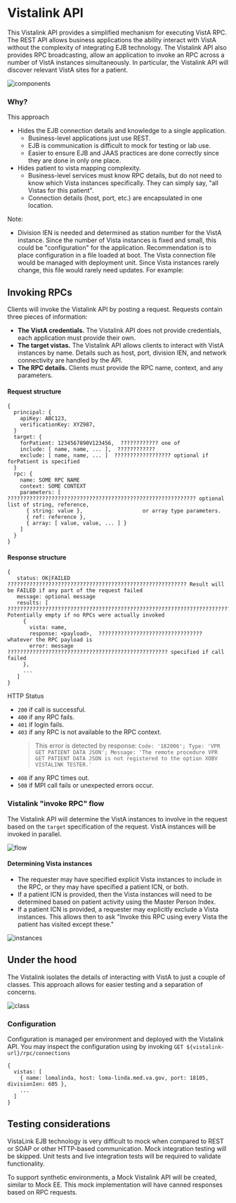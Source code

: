 # Vistalink API

This Vistalink API provides a simplified mechanism for executing VistA RPC. The REST API allows business applications the ability interact with VistA without the complexity of integrating EJB technology. The Vistalink API also provides RPC broadcasting, allow an application to invoke an RPC across a number of VistA instances simultaneously.  In particular, the Vistalink API will discover relevant VistA sites for a patient.

![components](src/plantuml/vl-api-components.png)

### Why?
This approach
- Hides the EJB connection details and knowledge to a single application. 
  - Business-level applications just use REST.
  - EJB is communication is difficult to mock for testing or lab use.
  - Easier to ensure EJB and JAAS practices are done correctly since they are done in only one place.
- Hides patient to vista mapping complexity. 
  - Business-level services must know RPC details, but do not need to know which Vista instances specifically. They can simply say, "all Vistas for this patient". 
  - Connection details (host, port, etc.) are encapsulated in one location.

Note:
- Division IEN is needed and determined as station number for the VistA instance. Since the number of Vista instances is fixed and small, this could be "configuration" for the application. Recommendation is to place configuration in a file loaded at boot. The Vista connection file would be managed with deployment unit. Since Vista instances rarely change, this file would rarely need updates. For example:


## Invoking RPCs
Clients will invoke the Vistalink API by posting a request. Requests contain three pieces of information:
- **The VistA credentials.** The Vistalink API does not provide credentials, each application must provide their own.
- **The target vistas.** The Vistalink API allows clients to interact with VistA instances by name. Details such as host, port, division IEN, and network connectivity are handled by the API.
- **The RPC details.** Clients must provide the RPC name, context, and any parameters.

#### Request structure
```
{
  principal: {
    apiKey: ABC123,
    verificationKey: XYZ987,
  }
  target: {
    forPatient: 1234567890V123456,  ???????????? one of
    include: [ name, name, ... ],  ????????????
    exclude: [ name, name, ... ]  ?????????????????? optional if forPatient is specified
  }
  rpc: {
    name: SOME RPC NAME
    context: SOME CONTEXT
    parameters: [   ???????????????????????????????????????????????????????????? optional list of string, reference,
      { string: value },                   or array type parameters. 
      { ref: reference },
      { array: [ value, value, ... ] } 
    ]
  }
}
```
#### Response structure
```
{
   status: OK|FAILED ????????????????????????????????????????????????????????? Result will be FAILED if any part of the request failed
   message: optional message
   results: [  ??????????????????????????????????????????????????????????????????????????? Potentially empty if no RPCs were actually invoked  
     {
       vista: name,
       response: <payload>,  ????????????????????????????????? whatever the RPC payload is 
       error: message  ??????????????????????????????????????????????????? specified if call failed
     },
     ... 
   ]
}
```
HTTP Status
- `200` if call is successful.
- `400` if any RPC fails.
- `401` if login fails.
- `403` if any RPC is not available to the RPC context.  
  > This error is detected by response: `Code: '182006'; Type: 'VPR GET PATIENT DATA JSON'; Message: 'The remote procedure VPR GET PATIENT DATA JSON is not registered to the option XOBV VISTALINK TESTER.'`
- `408` if any RPC times out.
- `500` if MPI call fails or unexpected errors occur.


### Vistalink "invoke RPC" flow
The Vistalink API will determine the VistA instances to involve in the request based on the `target` specification of the request. VistA instances will be invoked in parallel.

![flow](src/plantuml/vistalink-api-flow.png)


#### Determining Vista instances
- The requester may have specified explicit Vista instances to include in the RPC, or they may have specified a patient ICN, or both. 
- If a patient ICN is provided, then the Vista instances will need to be determined based on patient activity using the Master Person Index.
- If a patient ICN is provided, a requester may explicitly exclude a Vista instances. This allows then to ask "Invoke this RPC using every Vista the patient has visited except these."

![instances](src/plantuml/vistalink-api-determine-instances.png)


## Under the hood
The Vistalink isolates the details of interacting with VistA to just a couple of classes. This approach allows for easier testing and a separation of concerns.

![class](src/plantuml/vl-classes.png)


### Configuration
Configuration is managed per environment and deployed with the Vistalink API. You may inspect the configuration using by invoking `GET ${vistalink-url}/rpc/connections` 
```
{
  vistas: [
    { name: lomalinda, host: loma-linda.med.va.gov, port: 18105, divisionIen: 605 },
    ...
  ]
}
```


## Testing considerations
VistaLink EJB technology is very difficult to mock when compared to REST or SOAP or other HTTP-based communication. Mock integration testing will be skipped. Unit tests and live integration tests will be required to validate functionality.

To support synthetic environments, a Mock Vistalink API will be created, similar to Mock EE. This mock implementation will have canned responses based on RPC requests. 
